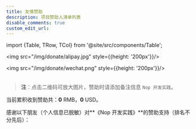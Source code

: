 ```yaml
---
title: 友情赞助
description: 项目赞助人清单列表
disable_comments: true
custom_edit_url:
---
```


import {Table, TRow, TCol} from '@site/src/components/Table';

<Table head={['支付宝', '微信支付']}>

<TRow><TCol>

<img src="/img/donate/alipay.jpg" style={{height: '200px'}}/>

</TCol><TCol>

<img src="/img/donate/wechat.png" style={{height: '200px'}}/>

</TCol></TRow>

</Table>

> **注**：点击二维码可放大图片，赞助时请添加备注信息 `Nop 开发实践`。

当前累积收到赞助共：**0** RMB，**0** USD。

感谢以下朋友（个人信息已脱敏）对**《Nop 开发实践》**的赞助支持（排名不分先后）：

<Table head={['赞助人', '赞助日期', '赞助途径', '赞助金额', '累积金额', '备注']}>

<!-- -->

<TRow><TCol> </TCol><TCol>

</TCol><TCol>

</TCol><TCol>

</TCol><TCol> </TCol><TCol>

</TCol></TRow>

</Table>
